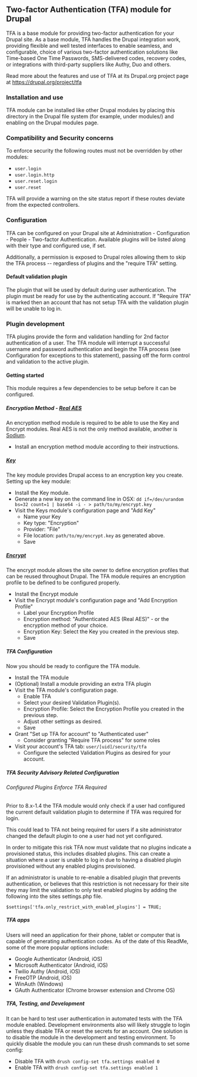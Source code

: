 ## Two-factor Authentication (TFA) module for Drupal

TFA is a base module for providing two-factor authentication for your Drupal
site. As a base module, TFA handles the Drupal integration work,
providing flexible and well tested interfaces to enable seamless, and
configurable, choice of various two-factor authentication solutions like
Time-based One Time Passwords, SMS-delivered codes, recovery codes, or
integrations with third-party suppliers like Authy, Duo and others.

Read more about the features and use of TFA at its Drupal.org project page at
https://drupal.org/project/tfa

### Installation and use

TFA module can be installed like other Drupal modules by placing this directory
in the Drupal file system (for example, under modules/) and enabling on
the Drupal modules page.

### Compatibility and Security concerns
To enforce security the following routes must not be overridden by other
modules:

* `user.login`
* `user.login.http`
* `user.reset.login`
* `user.reset`

TFA will provide a warning on the site status report if these routes deviate
from the expected controllers.

### Configuration

TFA can be configured on your Drupal site at Administration - Configuration -
People - Two-factor Authentication. Available plugins will be listed along with
their type and configured use, if set.

Additionally, a permission is exposed to Drupal roles allowing them to skip the
TFA process -- regardless of plugins and the "require TFA" setting.

#### Default validation plugin

The plugin that will be used by default during user authentication. The plugin
must be ready for use by the authenticating account. If "Require TFA" is marked
then an account that has not setup TFA with the validation plugin will be unable
to log in.

### Plugin development

TFA plugins provide the form and validation handling for 2nd factor
authentication of a user. The TFA module will interrupt a successful username
and password authentication and begin the TFA process (see Configuration for
exceptions to this statement), passing off the form control and validation to
the active plugin.

#### Getting started

This module requires a few dependencies to be setup before it can be configured.

##### Encryption Method - [Real AES](https://www.drupal.org/project/real_aes)

An encryption method module is required to be able to use the Key and Encrypt
modules. Real AES is not the only method available, another is [Sodium](https://www.drupal.org/project/sodium).

* Install an encryption method module according to their instructions.

##### [Key](https://www.drupal.org/project/key)

The key module provides Drupal access to an encryption key you create. Setting
up the key module:

* Install the Key module.
* Generate a new key on the command line in OSX:
    `dd if=/dev/urandom bs=32 count=1 | base64 -i - > path/to/my/encrypt.key`
* Visit the Keys module's configuration page and "Add Key"
    * Name your Key
    * Key type: "Encryption"
    * Provider: "File"
    * File location: `path/to/my/encrypt.key` as generated above.
    * Save

##### [Encrypt](https://www.drupal.org/project/encrypt)

The encrypt module allows the site owner to define encryption profiles that
can be reused throughout Drupal. The TFA module requires an encryption profile
to be defined to be configured properly.

* Install the Encrypt module
* Visit the Encrypt module's configuration page and "Add Encryption Profile"
    * Label your Encryption Profile
    * Encryption method: "Authenticated AES (Real AES)" - or the encryption
      method of your choice.
    * Encryption Key: Select the Key you created in the previous step.
    * Save

##### TFA Configuration

Now you should be ready to configure the TFA module.

* Install the TFA module
* (Optional) Install a module providing an extra TFA plugin
* Visit the TFA module's configuration page.
    * Enable TFA
    * Select your desired Validation Plugin(s).
    * Encryption Profile: Select the Encryption Profile you created in the
      previous step.
    * Adjust other settings as desired.
    * Save
* Grant "Set up TFA for account" to "Authenticated user"
    * Consider granting "Require TFA process" for some roles
* Visit your account's TFA tab: `user/[uid]/security/tfa`
    * Configure the selected Validation Plugins as desired for your account.

##### TFA Security Advisory Related Configuration

###### Configured Plugins Enforce TFA Required
Prior to 8.x-1.4 the TFA module would only check if a user had configured the
current default validation plugin to determine if TFA was required for login.

This could lead to TFA not being required for users if a site administrator
changed the default plugin to one a user had not yet configured.

In order to mitigate this risk TFA now must validate that no plugins indicate
a provisioned status, this includes disabled plugins. This can create a
situation where a user is unable to log in due to having a disabled plugin
provisioned without any enabled plugins provisioned.

If an administrator is unable to re-enable a disabled plugin that prevents
authentication, or believes that this restriction is not necessary for their
site they may limit the validation to only test enabled plugins by adding the
following into the sites settings.php file.

`$settings['tfa.only_restrict_with_enabled_plugins'] = TRUE;`

##### TFA apps
Users will need an application for their phone, tablet or computer that is
capable of generating authentication codes.  As of the date of this ReadMe,
some of the more popular options include:
  * Google Authenticator (Android, iOS)
  * Microsoft Authenticator (Android, iOS)
  * Twilio Authy (Android, iOS)
  * FreeOTP (Android, iOS)
  * WinAuth (Windows)
  * GAuth Authenticator (Chrome browser extension and Chrome OS)

##### TFA, Testing, and Development

It can be hard to test user authentication in automated tests with the TFA
module enabled. Development environments also will likely struggle to login
unless they disable TFA or reset the secrets for an account. One solution is
to disable the module in the development and testing environment. To quickly
disable the module you can run these drush commands to set some config:

* Disable TFA with `drush config-set tfa.settings enabled 0`
* Enable TFA with `drush config-set tfa.settings enabled 1`
